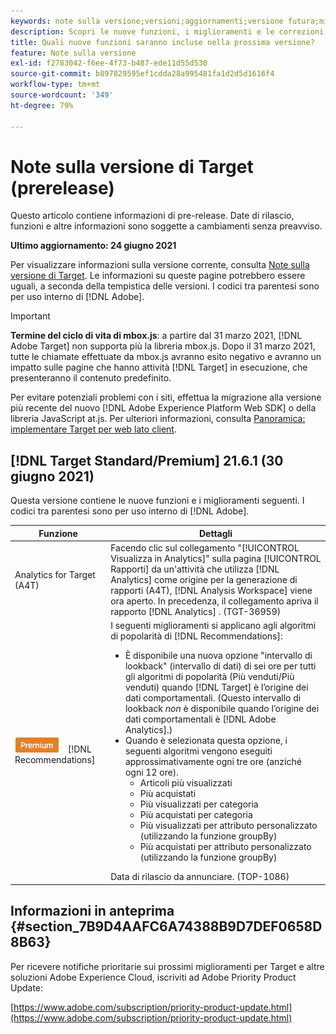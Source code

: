 ```yaml
---
keywords: note sulla versione;versioni;aggiornamenti;versione futura;miglioramenti;nuove funzioni;correzioni;aggiornamenti;prerelease
description: Scopri le nuove funzioni, i miglioramenti e le correzioni, compresi SDK, API e librerie JavaScript, inclusi nella prossima versione di Adobe Target.
title: Quali nuove funzioni saranno incluse nella prossima versione?
feature: Note sulla versione
exl-id: f2783042-f6ee-4f73-b487-ede11d55d530
source-git-commit: b897829595ef1cdda28a995481fa1d2d5d1616f4
workflow-type: tm+mt
source-wordcount: '349'
ht-degree: 79%

---
```


# Note sulla versione di Target (prerelease)

Questo articolo contiene informazioni di pre-release. Date di rilascio, funzioni e altre informazioni sono soggette a cambiamenti senza preavviso.

**Ultimo aggiornamento: 24 giugno 2021**

Per visualizzare informazioni sulla versione corrente, consulta [Note sulla versione di Target](release-notes.md). Le informazioni su queste pagine potrebbero essere uguali, a seconda della tempistica delle versioni. I codici tra parentesi sono per uso interno di [!DNL Adobe].

>[!IMPORTANT]
>
>**Termine del ciclo di vita di mbox.js**: a partire dal 31 marzo 2021, [!DNL Adobe Target] non supporta più la libreria mbox.js. Dopo il 31 marzo 2021, tutte le chiamate effettuate da mbox.js avranno esito negativo e avranno un impatto sulle pagine che hanno attività [!DNL Target] in esecuzione, che presenteranno il contenuto predefinito.
>
>Per evitare potenziali problemi con i siti, effettua la migrazione alla versione più recente del nuovo [!DNL Adobe Experience Platform Web SDK] o della libreria JavaScript at.js. Per ulteriori informazioni, consulta [Panoramica: implementare Target per web lato client](/help/c-implementing-target/c-implementing-target-for-client-side-web/implement-target-for-client-side-web.md).

## [!DNL Target Standard/Premium] 21.6.1 (30 giugno 2021)

Questa versione contiene le nuove funzioni e i miglioramenti seguenti. I codici tra parentesi sono per uso interno di [!DNL Adobe].

| Funzione | Dettagli |
| --- | --- |
| Analytics for Target (A4T) | Facendo clic sul collegamento &quot;[!UICONTROL Visualizza in Analytics]&quot; sulla pagina [!UICONTROL Rapporti] da un&#39;attività che utilizza [!DNL Analytics] come origine per la generazione di rapporti (A4T), [!DNL Analysis Workspace] viene ora aperto. In precedenza, il collegamento apriva il rapporto [!DNL Analytics] . (TGT-36959) |
| ![Premium](/help/assets/premium.png) [!DNL Recommendations] | I seguenti miglioramenti si applicano agli algoritmi di popolarità di [!DNL Recommendations]:<ul><li>È disponibile una nuova opzione &quot;intervallo di lookback&quot; (intervallo di dati) di sei ore per tutti gli algoritmi di popolarità (Più venduti/Più venduti) quando [!DNL Target] è l’origine dei dati comportamentali. (Questo intervallo di lookback *non* è disponibile quando l’origine dei dati comportamentali è [!DNL Adobe Analytics].)</li><li>Quando è selezionata questa opzione, i seguenti algoritmi vengono eseguiti approssimativamente ogni tre ore (anziché ogni 12 ore).<ul><li>Articoli più visualizzati</li><li>Più acquistati</li><li>Più visualizzati per categoria</li><li>Più acquistati per categoria</li><li>Più visualizzati per attributo personalizzato (utilizzando la funzione groupBy)</li><li>Più acquistati per attributo personalizzato (utilizzando la funzione groupBy)</li></ul></ul>Data di rilascio da annunciare. (TOP-1086) |

## Informazioni in anteprima {#section_7B9D4AAFC6A74388B9D7DEF0658D8B63}

Per ricevere notifiche prioritarie sui prossimi miglioramenti per Target e altre soluzioni Adobe Experience Cloud, iscriviti ad Adobe Priority Product Update:

[https://www.adobe.com/subscription/priority-product-update.html](https://www.adobe.com/subscription/priority-product-update.html)

